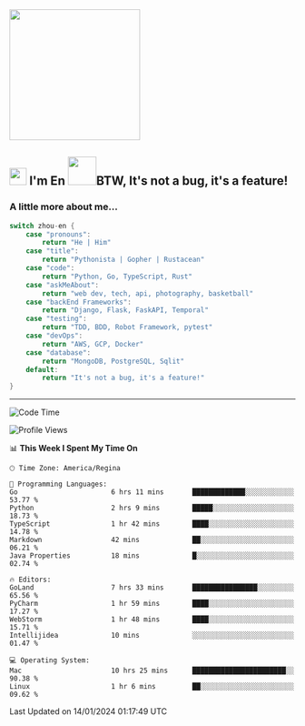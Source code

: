 <img align='center' src="https://media.giphy.com/media/GP1TJJSV4Ys1r64q2A/giphy.gif" width="230">

<h2><img src="https://emojis.slackmojis.com/emojis/images/1531849430/4246/blob-sunglasses.gif?1531849430" width="30"/> I'm En <img src="https://media.giphy.com/media/12oufCB0MyZ1Go/giphy.gif" width="50">BTW, It's not a bug, it's a feature!</h2>


<!-- <img align='right' src="https://media.giphy.com/media/M9gbBd9nbDrOTu1Mqx/giphy.gif" width="230"> -->


### A little more about me... 
<!--
```javascript
const zhou-en = {
    pronouns: "He" | "Him",
    title: "Pythonista" | "Gopher" | "Rustacean",
    code: ["Python", "Go", "Rust", "TypeScript"],
    askMeAbout: ["web dev", "tech", "app dev", "photography"],
    technologies: {
        backEnd: {
            python: ["Django", "Flask", "FaskAPI"],
            go: []
        },
        scraping: ["selenium", "scrapy", "spider"],
        testing: ["Robot Framework"],
        devOps: ["AWS", "Docker", "GCP", "Nginx"],
        databases: ["mongo", "postgresql", "sqlite"],
        misc: ["Firebase", "Heroku"]
    },
    architecture: ["Event Driven Architecture", "Microservices"],
    currentFocus: ["Temporal", "Rust"],
    funFact: "It's not a bug, it's a feature!"
};
```
  -->

```go
switch zhou-en {
    case "pronouns":
        return "He | Him"
    case "title":
        return "Pythonista | Gopher | Rustacean"
    case "code":
        return "Python, Go, TypeScript, Rust"
    case "askMeAbout":
        return "web dev, tech, api, photography, basketball"
    case "backEnd Frameworks":
        return "Django, Flask, FaskAPI, Temporal"
    case "testing":
        return "TDD, BDD, Robot Framework, pytest"
    case "devOps":
        return "AWS, GCP, Docker"
    case "database":
        return "MongoDB, PostgreSQL, Sqlit"
    default:
        return "It's not a bug, it's a feature!"
}
```




---
<!--START_SECTION:waka-->
![Code Time](http://img.shields.io/badge/Code%20Time-1%2C161%20hrs%2057%20mins-blue)

![Profile Views](http://img.shields.io/badge/Profile%20Views-0-blue)

📊 **This Week I Spent My Time On** 

```text
🕑︎ Time Zone: America/Regina

💬 Programming Languages: 
Go                       6 hrs 11 mins       █████████████░░░░░░░░░░░░   53.77 % 
Python                   2 hrs 9 mins        █████░░░░░░░░░░░░░░░░░░░░   18.73 % 
TypeScript               1 hr 42 mins        ████░░░░░░░░░░░░░░░░░░░░░   14.78 % 
Markdown                 42 mins             ██░░░░░░░░░░░░░░░░░░░░░░░   06.21 % 
Java Properties          18 mins             █░░░░░░░░░░░░░░░░░░░░░░░░   02.74 % 

🔥 Editors: 
GoLand                   7 hrs 33 mins       ████████████████░░░░░░░░░   65.56 % 
PyCharm                  1 hr 59 mins        ████░░░░░░░░░░░░░░░░░░░░░   17.27 % 
WebStorm                 1 hr 48 mins        ████░░░░░░░░░░░░░░░░░░░░░   15.71 % 
Intellijidea             10 mins             ░░░░░░░░░░░░░░░░░░░░░░░░░   01.47 % 

💻 Operating System: 
Mac                      10 hrs 25 mins      ███████████████████████░░   90.38 % 
Linux                    1 hr 6 mins         ██░░░░░░░░░░░░░░░░░░░░░░░   09.62 % 
```


 Last Updated on 14/01/2024 01:17:49 UTC
<!--END_SECTION:waka-->
